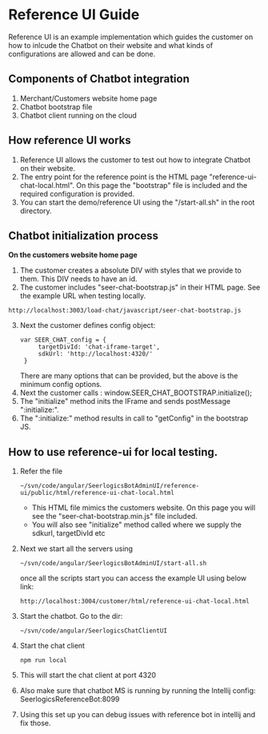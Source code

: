 
# **Reference UI Guide**

Reference UI is an example implementation which guides the customer on how to inlcude the Chatbot on their website and what kinds of configurations are allowed and can be done.

## **Components of Chatbot integration**
1. Merchant/Customers website home page
2. Chatbot bootstrap file
3. Chatbot client running on the cloud 

## **How reference UI works**
1. Reference UI allows the customer to test out how to integrate Chatbot on their website.
2. The entry point for the reference point is the HTML page "reference-ui-chat-local.html". On this page the "bootstrap" file is included and the required configuration is provided.
3. You can start the demo/reference UI using the "/start-all.sh" in the root directory.

## **Chatbot initialization process**
**On the customers website home page**
1. The customer creates a absolute DIV with styles that we provide to them. This DIV needs to have an id.
2. The customer includes "seer-chat-bootstrap.js" in their HTML page. See the example URL when testing locally.
```
http://localhost:3003/load-chat/javascript/seer-chat-bootstrap.js
```
3. Next the customer defines config object:
   ```
   var SEER_CHAT_config = {
        targetDivId: 'chat-iframe-target',
        sdkUrl: 'http://localhost:4320/'
    }
   ```
   There are many options that can be provided, but the above is the minimum config options.
4. Next the customer calls : window.SEER_CHAT_BOOTSTRAP.initialize();
5. The "initialize" method inits the IFrame and sends postMessage ":initialize:".
6. The ":initialize:" method results in call to "getConfig" in the bootstrap JS.

## **How to use reference-ui for local testing.**
1. Refer the file
   ```
   ~/svn/code/angular/SeerlogicsBotAdminUI/reference-ui/public/html/reference-ui-chat-local.html
   ```   
    * This HTML file mimics the customers website.
   On this page you will see the "seer-chat-bootstrap.min.js" file included.
    * You will also see "initialize" method called where we supply the sdkurl, targetDivId etc
2. Next we start all the servers using 
   ```
   ~/svn/code/angular/SeerlogicsBotAdminUI/start-all.sh
   ```
   once all the scripts start you can access the example UI using below link:
   ```
   http://localhost:3004/customer/html/reference-ui-chat-local.html
   ```
3. Start the chatbot. Go to the dir:
    ```
    ~/svn/code/angular/SeerlogicsChatClientUI
    ```
4. Start the chat client
    ```
    npm run local
    ```

3. This will start the chat client at port 4320
   
4. Also make sure that chatbot MS is running by running the Intellij config: SeerlogicsReferenceBot:8099
5. Using this set up you can debug issues with reference bot in intellij and fix those.
